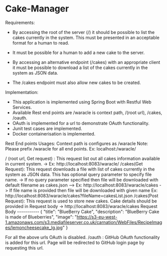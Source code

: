 # Cake-Manager
Requirements:
* By accessing the root of the server (/) it should be possible to list the cakes currently in the system. This must be presented in an acceptable format for a human to read.

* It must be possible for a human to add a new cake to the server.

* By accessing an alternative endpoint (/cakes) with an appropriate client it must be possible to download a list of
the cakes currently in the system as JSON data.

* The /cakes endpoint must also allow new cakes to be created.

Implementation:
* This application is implemented using Spring Boot with Restful Web Services.
* Available Rest end points are /waracle is context path, /(root url), /cakes, /oauth.
* OAuth is implemented for a url to demonstrate OAuth functionality.
* Junit test cases are implemented.
* Docker containerisation is implemented.

Rest End points Usages:
Context path is configures as /waracle
Note: Please prefix /waracle for all end points. Ex: localhost:<port>/waracle/<endpoints>

/ (root url, Get request) : This request list out all cakes information available in current system.
   -> Ex: http://localhost:8083/waracle/
/cakes(Get Request): This request downloads a file with list of cakes currently in the system as JSON data. This has optional query parameter to specify file name.
  -> If no query parameter specified then file will be downloaded with default filename as cakes.json
      --> Ex: http://localhost:8083/waracle/cakes
  -> If file name is provided then file will be downloaded with given name
      Ex: http://localhost:8083/waracle/cakes?fileName=cakesList.json
/cakes(Post Request): This request is used to store new cakes. Cake details should be provided in Request body
   -> http://localhost:8083/waracle/cakes 
      Request Body
      -----------
      {
        "title": "BlueBerry Cake",
        "description": "BlueBerry Cake is made of Blueberries",
        "image": "https://s3-eu-west-1.amazonaws.com/s3.mediafileserver.co.uk/carnation/WebFiles/RecipeImages/lemoncheesecake_lg.jpg"
      }
      
For all the above urls OAuth is disabled.
/oauth : GitHub OAuth functionality is added for this url. Page will be redirected to GitHub login page by requesting this url.
